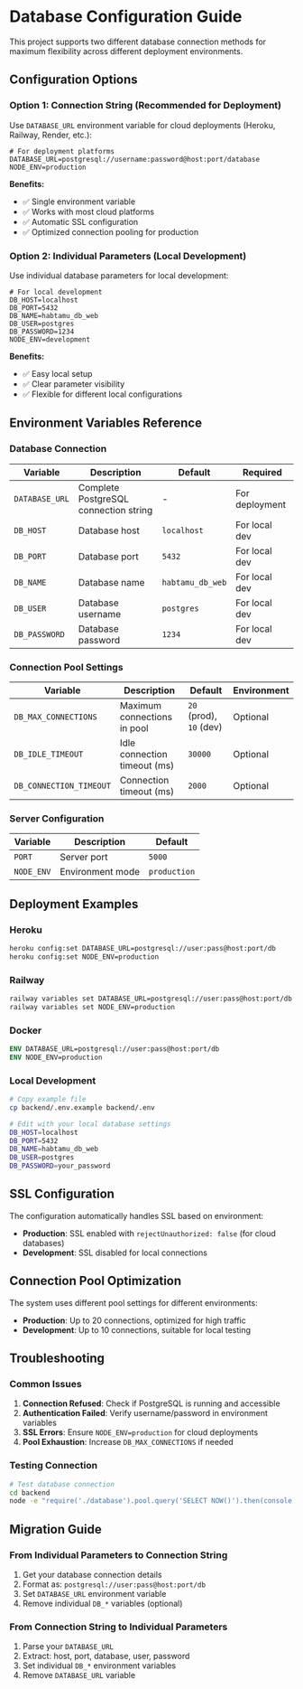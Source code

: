 # Database Configuration Guide

This project supports two different database connection methods for maximum flexibility across different deployment environments.

## Configuration Options

### Option 1: Connection String (Recommended for Deployment)

Use `DATABASE_URL` environment variable for cloud deployments (Heroku, Railway, Render, etc.):

```env
# For deployment platforms
DATABASE_URL=postgresql://username:password@host:port/database
NODE_ENV=production
```

**Benefits:**
- ✅ Single environment variable
- ✅ Works with most cloud platforms
- ✅ Automatic SSL configuration
- ✅ Optimized connection pooling for production

### Option 2: Individual Parameters (Local Development)

Use individual database parameters for local development:

```env
# For local development
DB_HOST=localhost
DB_PORT=5432
DB_NAME=habtamu_db_web
DB_USER=postgres
DB_PASSWORD=1234
NODE_ENV=development
```

**Benefits:**
- ✅ Easy local setup
- ✅ Clear parameter visibility
- ✅ Flexible for different local configurations

## Environment Variables Reference

### Database Connection
| Variable | Description | Default | Required |
|----------|-------------|---------|----------|
| `DATABASE_URL` | Complete PostgreSQL connection string | - | For deployment |
| `DB_HOST` | Database host | `localhost` | For local dev |
| `DB_PORT` | Database port | `5432` | For local dev |
| `DB_NAME` | Database name | `habtamu_db_web` | For local dev |
| `DB_USER` | Database username | `postgres` | For local dev |
| `DB_PASSWORD` | Database password | `1234` | For local dev |

### Connection Pool Settings
| Variable | Description | Default | Environment |
|----------|-------------|---------|-------------|
| `DB_MAX_CONNECTIONS` | Maximum connections in pool | `20` (prod), `10` (dev) | Optional |
| `DB_IDLE_TIMEOUT` | Idle connection timeout (ms) | `30000` | Optional |
| `DB_CONNECTION_TIMEOUT` | Connection timeout (ms) | `2000` | Optional |

### Server Configuration
| Variable | Description | Default |
|----------|-------------|---------|
| `PORT` | Server port | `5000` |
| `NODE_ENV` | Environment mode | `production` |

## Deployment Examples

### Heroku
```bash
heroku config:set DATABASE_URL=postgresql://user:pass@host:port/db
heroku config:set NODE_ENV=production
```

### Railway
```bash
railway variables set DATABASE_URL=postgresql://user:pass@host:port/db
railway variables set NODE_ENV=production
```

### Docker
```dockerfile
ENV DATABASE_URL=postgresql://user:pass@host:port/db
ENV NODE_ENV=production
```

### Local Development
```bash
# Copy example file
cp backend/.env.example backend/.env

# Edit with your local database settings
DB_HOST=localhost
DB_PORT=5432
DB_NAME=habtamu_db_web
DB_USER=postgres
DB_PASSWORD=your_password
```

## SSL Configuration

The configuration automatically handles SSL based on environment:

- **Production**: SSL enabled with `rejectUnauthorized: false` (for cloud databases)
- **Development**: SSL disabled for local connections

## Connection Pool Optimization

The system uses different pool settings for different environments:

- **Production**: Up to 20 connections, optimized for high traffic
- **Development**: Up to 10 connections, suitable for local testing

## Troubleshooting

### Common Issues

1. **Connection Refused**: Check if PostgreSQL is running and accessible
2. **Authentication Failed**: Verify username/password in environment variables
3. **SSL Errors**: Ensure `NODE_ENV=production` for cloud deployments
4. **Pool Exhaustion**: Increase `DB_MAX_CONNECTIONS` if needed

### Testing Connection

```bash
# Test database connection
cd backend
node -e "require('./database').pool.query('SELECT NOW()').then(console.log)"
```

## Migration Guide

### From Individual Parameters to Connection String

1. Get your database connection details
2. Format as: `postgresql://user:pass@host:port/db`
3. Set `DATABASE_URL` environment variable
4. Remove individual `DB_*` variables (optional)

### From Connection String to Individual Parameters

1. Parse your `DATABASE_URL`
2. Extract: host, port, database, user, password
3. Set individual `DB_*` environment variables
4. Remove `DATABASE_URL` variable
